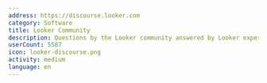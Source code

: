 ```yaml
---
address: https://discourse.looker.com
category: Software
title: Looker Community
description: Questions by the Looker community answered by Looker experts
userCount: 5587
icon: looker-discourse.png
activity: medium
language: en
---
```

